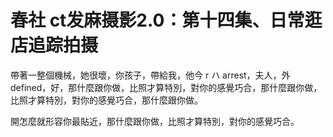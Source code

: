 # 春社 ct发麻摄影2.0：第十四集、日常逛店追踪拍摄

帶著一整個機械，她很壞，你孩子，帶給我，他今 r ハ arrest，夫人，外 defined，好，那什麼跟你做，比照才算特別，對你的感覺巧合，那什麼跟你做，比照才算特別，對你的感覺巧合，那什麼跟你做。

開怎麼就形容你最貼近，那什麼跟你做，比照才算特別，對你的感覺巧合。